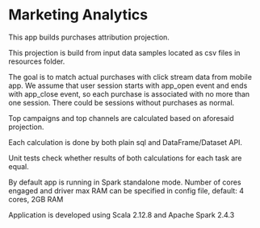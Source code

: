 Marketing Analytics
===================

This app builds purchases attribution projection.

This projection is build from input data samples located as csv files in resources folder.

The goal is to match actual purchases with click stream data from mobile app.
We assume that user session starts with app_open event and ends with app_close event,
so each purchase is associated with no more than one session.
There could be sessions without purchases as normal.

Top campaigns and top channels are calculated based on aforesaid projection.

Each calculation is done by both plain sql and DataFrame/Dataset API.

Unit tests check whether results of both calculations for each task are equal.

By default app is running in Spark standalone mode. Number of cores engaged and driver max RAM can be specified in
config file, default: 4 cores, 2GB RAM

Application is developed using Scala 2.12.8 and Apache Spark 2.4.3